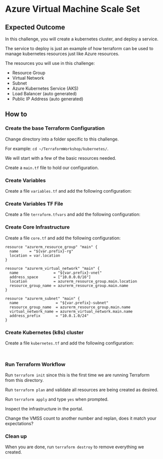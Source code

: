 # Azure Virtual Machine Scale Set

## Expected Outcome

In this challenge, you will create a kubernetes cluster, and deploy a service.

The service to deploy is just an  example of how terraform can be used to manage kubernetes resources just like Azure resources.


The resources you will use in this challenge:

- Resource Group
- Virtual Network
- Subnet
- Azure Kubernetes Service (AKS)
- Load Balancer (auto generated)
- Public IP Address (auto generated)

## How to

### Create the base Terraform Configuration

Change directory into a folder specific to this challenge.

For example: `cd ~/TerraformWorkshop/kubernetes/`.

We will start with a few of the basic resources needed.

Create a `main.tf` file to hold our configuration.

### Create Variables

Create a file `variables.tf` and add the following configuration:


### Create Variables TF File

Create a file `terraform.tfvars` and add the following configuration:

### Create Core Infrastructure

Create a file `core.tf` and add the following configuration:

```hcl
resource "azurerm_resource_group" "main" {
  name     = "${var.prefix}-rg"
  location = var.location
}

resource "azurerm_virtual_network" "main" {
  name                = "${var.prefix}-vnet"
  address_space       = ["10.0.0.0/16"]
  location            = azurerm_resource_group.main.location
  resource_group_name = azurerm_resource_group.main.name
}

resource "azurerm_subnet" "main" {
  name                 = "${var.prefix}-subnet"
  resource_group_name  = azurerm_resource_group.main.name
  virtual_network_name = azurerm_virtual_network.main.name
  address_prefix       = "10.0.1.0/24"
}
```

### Create Kubernetes (k8s) cluster

Create a file `kubernetes.tf` and add the following configuration:

```hcl


```


### Run Terraform Workflow

Run `terraform init` since this is the first time we are running Terraform from this directory.

Run `terraform plan` and validate all resources are being created as desired.

Run `terraform apply` and type `yes` when prompted.

Inspect the infrastructure in the portal.

Change the VMSS count to another number and replan, does it match your expectations?

### Clean up

When you are done, run `terraform destroy` to remove everything we created.
